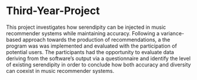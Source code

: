 # Third-Year-Project
This project investigates how serendipity can be injected in music recommender systems while maintaining accuracy. Following a variance-based approach towards the production of recommendations, a the program was was implemented and evaluated with the participation of potential users. The participants had the opportunity to evaluate data deriving from the software’s output via a questionnaire and identify the level of existing serendipity in order to conclude how both accuracy and diversity can coexist in music recommender systems.

